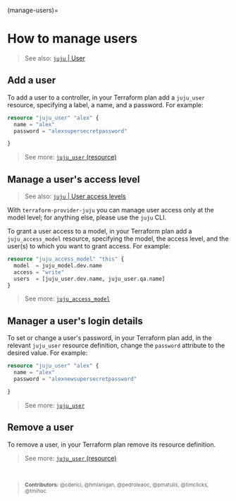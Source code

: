 (manage-users)=
# How to manage users

> See also: [`juju` | User](https://juju.is/docs/juju/user)

## Add a user

To add a user to a controller, in your Terraform plan add a `juju_user` resource, specifying a label, a name, and a password. For example:

```terraform
resource "juju_user" "alex" {
  name = "alex"
  password = "alexsupersecretpassword"

}
``` 

> See more: [`juju_user` (resource)](https://registry.terraform.io/providers/juju/juju/latest/docs/resources/user)


## Manage a user's access level
> See also: [`juju` | User access levels](https://juju.is/docs/juju/user-permissions)

With `terraform-provider-juju` you can manage user access only at the model level; for anything else, please use the `juju` CLI.

To grant a user access to a model, in your Terraform plan add a `juju_access_model` resource, specifying the model, the access level, and the user(s) to which you want to grant access. For example:

```terraform
resource "juju_access_model" "this" {
  model  = juju_model.dev.name
  access = "write"
  users  = [juju_user.dev.name, juju_user.qa.name]
}
```

> See more: [`juju_access_model`](https://registry.terraform.io/providers/juju/juju/latest/docs/resources/access_model)

## Manager a user's login details

To set or change a user's password, in your Terraform plan add, in the relevant `juju_user` resource definition, change the `password` attribute to the desired value. For example:

```terraform
resource "juju_user" "alex" {
  name = "alex"
  password = "alexnewsupersecretpassword"

}
``` 

> See more: [`juju_user`](https://registry.terraform.io/providers/juju/juju/latest/docs/resources/user#password)

## Remove a user

To remove a user, in your Terraform plan remove its resource definition.

> See more: [`juju_user` (resource)](https://registry.terraform.io/providers/juju/juju/latest/docs/resources/user)


<br>

> <small>**Contributors:** @cderici, @hmlanigan, @pedroleaoc, @pmatulis, @timclicks, @tmihoc </small>

